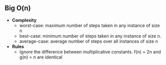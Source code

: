 ## Big O(n)
- **Complexity**
	- worst-case: maximum number of steps taken in any instance of size n
	- best-case: minimum number of steps taken in any instance of size n.
	- average-case: average number of steps over all instances of size n
- **Rules**
	- Ignore the difference between multiplicative constants.	f(n) = 2n and g(n) = n are identical
